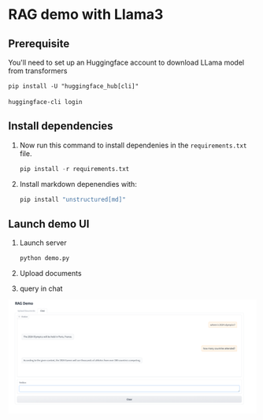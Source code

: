 # RAG demo with Llama3

## Prerequisite
You'll need to set up an Huggingface account to download LLama model from transformers

```
pip install -U "huggingface_hub[cli]"

huggingface-cli login
```

## Install dependencies

1. Now run this command to install dependenies in the `requirements.txt` file. 

    ```python
    pip install -r requirements.txt
    ```

1. Install markdown depenendies with: 

    ```python
    pip install "unstructured[md]"
    ```


## Launch demo UI

1. Launch server

    ```python
    python demo.py
    ```

1. Upload documents

1. query in chat

![Demo site](figures/demo_site.png)